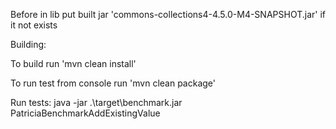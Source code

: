 Before
in lib put built jar 'commons-collections4-4.5.0-M4-SNAPSHOT.jar' if it not exists

Building:

To build run 
'mvn clean install'

To run test from console run
'mvn clean package'

Run tests:
java -jar .\target\benchmark.jar PatriciaBenchmarkAddExistingValue
